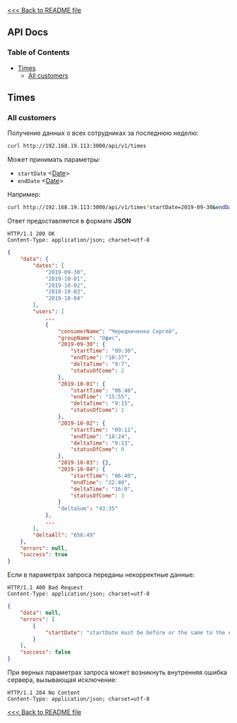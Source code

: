 [<<< Back to README file](../README.md)
## API Docs

### Table of Contents

- [Times](#times)
	- [All customers](#all-customers)

## Times

### All customers

Получение данных о всех сотрудниках за последнюю неделю:
```bash
curl http://192.168.19.113:3000/api/v1/times
```
Может принимать параметры:
- `startDate` <[Date](https://developer.mozilla.org/en-US/docs/Web/JavaScript/Reference/Global_Objects/Date)>
- `endDate` <[Date](https://developer.mozilla.org/en-US/docs/Web/JavaScript/Reference/Global_Objects/Date)>

Например:
```bash
curl http://192.168.19.113:3000/api/v1/times?startDate=2019-09-30&endDate=2019-10-04
```
Ответ предоставляется в формате **JSON**
```
HTTP/1.1 200 OK
Content-Type: application/json; charset=utf-8
```
```json
{
	"data": {
		"dates": [
			"2019-09-30",
			"2019-10-01",
			"2019-10-02",
			"2019-10-03",
			"2019-10-04"
		],
		"users": [
			...
			{
				"consumerName": "Чередниченко Сергей",
				"groupName": "Офис",
				"2019-09-30": {
					"startTime": "09:30",
					"endTime": "18:37",
					"deltaTime": "9:7",
					"statusOfCome": 2
				},
				"2019-10-01": {
					"startTime": "06:40",
					"endTime": "15:55",
					"deltaTime": "9:15",
					"statusOfCome": 1
				},
				"2019-10-02": {
					"startTime": "09:11",
					"endTime": "18:24",
					"deltaTime": "9:13",
					"statusOfCome": 0
				},
				"2019-10-03": {},
				"2019-10-04": {
					"startTime": "06:40",
					"endTime": "22:40",
					"deltaTime": "16:0",
					"statusOfCome": 3
				}
				"deltaSum": "43:35"
			},
			...
		],
		"deltaAll": "656:49"
	},
	"errors": null,
	"success": true
}
```

Если в параметрах запроса переданы некорректные данные:
```
HTTP/1.1 400 Bad Request
Content-Type: application/json; charset=utf-8
```
```json
{
	"data": null,
	"errors": [
		{
			"startDate": "startDate must be before or the same to the endDate"
		}
	],
	"success": false
}
```

При верных параметрах запроса может возникнуть внутренняя ошибка сервера, вызывающая исключение:
```
HTTP/1.1 204 No Content
Content-Type: application/json; charset=utf-8
```

[<<< Back to README file](../README.md)